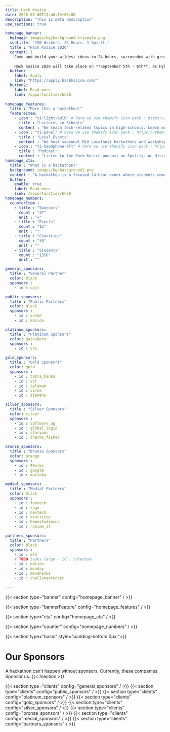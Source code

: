 ```yaml
---
title: Hack Kosice
date: 2020-07-06T11:46:13+00:00
description: "This is meta description"
use_sections: true

homepage_banner:
  bgImage: images/bg/background-triangle.png
  subtitle: "250 Hackers. 24 Hours. 1 Spirit."
  title : "Hack Kosice 2020"
  content: |
    Come and build your wildest ideas in 24 hours, surrounded with great designers, <br/>entrepreneurs, ideators and free food.
    
    Hack Kosice 2020 will take place on **September 5th - 6th**, as Hybrid hackathon both **online** and **on-site** in **[Kunsthalle, Kosice](https://goo.gl/maps/RE8BfkWreX1Jpnes5)**.
  button:
    label: Apply
    link: "https://apply.hackkosice.com/"
  button2:
    label: Read more
    link: /opportunities/hk20
    
homepage_features:
  title : "More than a hackathon!"
  featureItem:
    - icon : "ti-light-bulb" # here we use themify icon pack : https://themify.me/themify-icons
      title : "Lectures in Schools"
      content : "We teach tech-related topics in high-schools. Learn more."
    - icon : "ti-panel" # here we use themify icon pack : https://themify.me/themify-icons
      title : "Local Events"
      content : "We host seasonal MLH Localhost hackathons and workshops."
    - icon : "ti-headphone-alt" # here we use themify icon pack : https://themify.me/themify-icons
      title : "Podcast"
      content : "Listen to the Hack Kosice podcast on Spotify. We discuss tech and interview motivating entrepreneurs."
homepage_cta:
  title : "What is a hackathon?"
  background: images/bg/background2.png
  content : "A hackathon is a focused 24-hour event where students come together in small teams to share ideas and build something new and exciting, alongside a whole bunch of like-minded people. You learn immensely with the help of mentors, interact with companies and have fun! Hackathons are very beginner friendly!"
  button:
    enable: true
    label: Read more
    link: /opportunities/hk20
homepage_numbers:
  counterItem :
    - title : "Sponsors"
      count : "37"
      unit : "+"
    - title : "Events"
      count : "15"
      unit : ""
    - title : "Countries"
      count : "39"
      unit : ""
    - title : "Students"
      count : "1350"
      unit : ""

general_sponsors:
  title : "General Partner"
  color: black
  sponsors :
    - id : upjs

public_sponsors:
  title : "Public Partners"
  color: black
  sponsors :
    - id : vucke
    - id : kosice

platinum_sponsors:
  title : "Platinum Sponsors"
  color: gainsboro
  sponsors :
    - id : vse

gold_sponsors:
  title : "Gold Sponsors"
  color: gold
  sponsors :
    - id : tatra_banka
    - id : vsl
    - id : telekom
    - id : visma
    - id : siemens

silver_sponsors:
  title : "Silver Sponsors"
  color: silver
  sponsors :
    - id : software_ag
    - id : global_logic
    - id : storyous
    - id : thermo_fisher

bronze_sponsors:
  title : "Bronze Sponsors"
  color: orange
  sponsors :
    - id : 46elks
    - id : google
    - id : matsuko

medial_sponsors:
  title : "Medial Partners"
  color: black
  sponsors :
    - id : fontech
    - id : zagx
    - id : nextech
    - id : startitup
    - id : homostudiosus
    - id : robime_it

partners_sponsors:
  title : "Partners"
  color: black
  sponsors :
    - id : mlh
    # TODO looks large - id : talentum
    - id : notion
    - id : monday
    - id : menahacks
    - id : challengerocket

---
```


{{< section type="banner" config="homepage_banner" / >}}

{{< section type="bannerFeature" config="homepage_features" / >}}

{{< section type="cta" config="homepage_cta" / >}}

{{< section type="counter" config="homepage_numbers" / >}}

{{< section type="basic" style="padding-bottom:0px;">}}
# Our Sponsors
A hackathon can't happen without sponsors. Currently, these companies Sponsor us.
{{< /section >}}

{{< section type="clients" config="general_sponsors" / >}}
{{< section type="clients" config="public_sponsors" / >}}
{{< section type="clients" config="platinum_sponsors" / >}}
{{< section type="clients" config="gold_sponsors" / >}}
{{< section type="clients" config="silver_sponsors" / >}}
{{< section type="clients" config="bronze_sponsors" / >}}
{{< section type="clients" config="medial_sponsors" / >}}
{{< section type="clients" config="partners_sponsors" / >}}